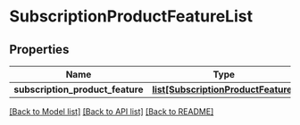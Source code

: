 # SubscriptionProductFeatureList

## Properties
Name | Type | Description | Notes
------------ | ------------- | ------------- | -------------
**subscription_product_feature** | [**list[SubscriptionProductFeature]**](SubscriptionProductFeature.md) |  | [optional] 

[[Back to Model list]](../README.md#documentation-for-models) [[Back to API list]](../README.md#documentation-for-api-endpoints) [[Back to README]](../README.md)

